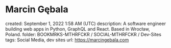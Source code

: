 # Marcin Gębala

created: September 1, 2022 1:58 AM (UTC)
description: A software engineer building web apps in Python, GraphQL and React. Based in Wrocław, Poland.
folder: BOOKMRKS-MTHRFCKR / SOCIAL-MTHRFCKR / Dev-Sites
tags: Social Media, dev sites
url: https://marcingebala.com